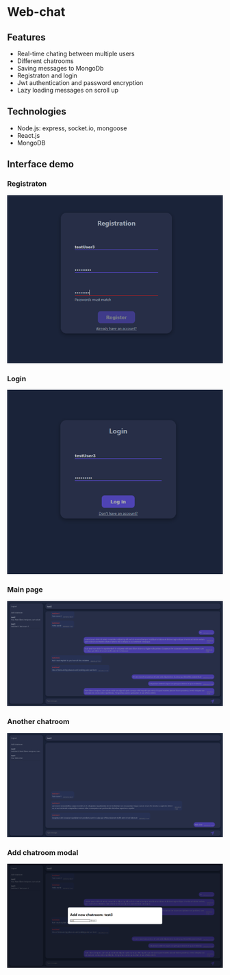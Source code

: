 # Web-chat

## Features

- Real-time chating between multiple users
- Different chatrooms
- Saving messages to MongoDb
- Registraton and login
- Jwt authentication and password encryption
- Lazy loading messages on scroll up

## Technologies

- Node.js: express, socket.io, mongoose
- React.js
- MongoDB

## Interface demo

### Registraton
![Registraton](frontend/src/images/readme-register.png)

### Login
![Login](frontend/src/images/readme-login.png)

### Main page
![Main page](frontend/src/images/readme-main_page.png)

### Another chatroom
![Another chatroom](frontend/src/images/readme-another_room.png)

### Add chatroom modal
![Add chatroom modal](frontend/src/images/readme-add_chatroom.png)


